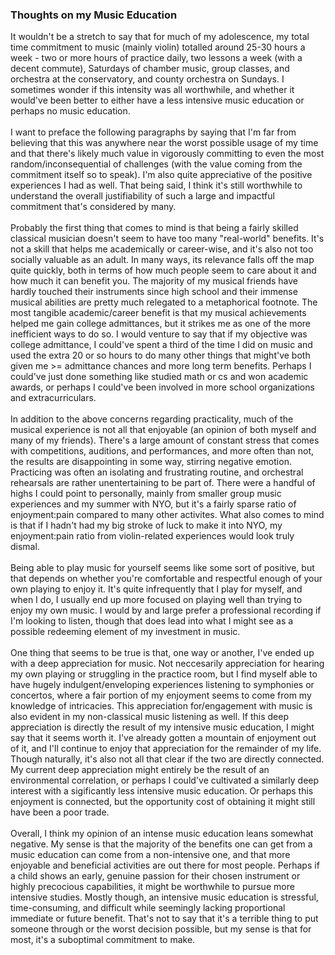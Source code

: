 
### Thoughts on my Music Education

It wouldn't be a stretch to say that for much of my adolescence,
my total time commitment to music (mainly violin) totalled around 
25-30 hours a week - two or more hours of practice daily, two lessons a week (with
a decent commute), Saturdays of chamber music, group classes, and orchestra at
the conservatory, and county orchestra on Sundays. I sometimes wonder if this intensity was all worthwhile, and whether it would've
been better to either have a less intensive music education or perhaps no music education.
<br><br>
I want to preface the following paragraphs by saying that I'm far from believing that this was 
anywhere near the worst possible usage of my time and that there's likely much value in vigorously
committing to even the most random/inconsequential of challenges (with the value coming from the commitment itself so to speak). I'm also
quite appreciative of the positive experiences I had as well. That being said, I think it's still worthwhile to understand the 
overall justifiability of such a large and impactful commitment that's considered by many.
<br><br>
Probably the first thing that comes to mind is that being a fairly
skilled classical musician doesn't seem to have too many "real-world" benefits. It's
not a skill that helps me academically or career-wise, and it's also 
not too socially valuable as an adult. In many ways, its relevance falls 
off the map quite quickly, both in terms of how much people seem to care about it
and how much it can benefit you. The majority of my musical friends have hardly 
touched their instruments since high school and their immense musical abilities 
are pretty much relegated to a metaphorical footnote. The most tangible academic/career 
benefit is that my musical achievements helped me gain college admittances, but 
it strikes me as one of the more inefficient ways to do so. I would venture to say that
if my objective was college admittance, I could've spent a third of the time I did on music 
and used the extra 20 or so hours to do many other things that might've both
given me >= admittance chances and more long term benefits. Perhaps I could've just done something
like studied math or cs and won academic awards, or perhaps I could've been involved in more
school organizations and extracurriculars.
<br><br>
In addition to the above concerns regarding practicality, much of the musical experience
is not all that enjoyable (an opinion of both myself and many of my friends). 
There's a large amount of constant stress that comes with 
competitions, auditions, and performances, and more often than not, the results are
disappointing in some way, stirring negative emotion. Practicing was often an isolating
and frustrating routine, and orchestral rehearsals are rather unentertaining to be part of.
There were a handful of highs I could point to personally, mainly from smaller group music experiences
and my summer with NYO, but it's a fairly sparse ratio of enjoyment:pain
compared to many other activites. What also comes to mind is that if I hadn't had my big stroke of luck to make it into NYO, 
my enjoyment:pain ratio from violin-related experiences would look truly dismal.
<br><br>
Being able to play music for yourself seems like some sort of positive, but that depends on 
whether you're comfortable and respectful enough of your own playing to enjoy it. It's quite
infrequently that I play for myself, and when I do, I usually end up more focused on playing 
well than trying to enjoy my own music. I would by and large prefer a professional recording
if I'm looking to listen, though that does lead into what I might see as a possible redeeming element of my investment in music.
<br><br>
One thing that seems to be true is that, one way or another, I've ended up with a deep appreciation for music.
Not neccesarily appreciation for hearing my own playing or struggling in the practice room, but I find myself
able to have hugely indulgent/enveloping experiences listening to symphonies or concertos, where a fair
portion of my enjoyment seems to come from my knowledge of intricacies. This appreciation for/engagement with
music is also evident in my non-classical music listening as well. If this deep appreciation
is directly the result of my intensive music education, I might say that it seems worth it. I've already gotten
a mountain of enjoyment out of it, and I'll continue to enjoy that appreciation for the remainder of my life. Though naturally, it's
also not all that clear if the two are directly connected. My current deep appreciation might entirely be the 
result of an environmental correlation, or perhaps I could've cultivated a similarly deep interest with a sigificantly 
less intensive music education. Or perhaps this enjoyment is connected, but the opportunity cost of 
obtaining it might still have been a poor trade.
<br><br>
Overall, I think my opinion of an intense music education leans somewhat negative. My sense is that
the majority of the benefits one can get from a music education can come from a non-intensive one, 
and that more enjoyable and beneficial activities are out there for most people. Perhaps if 
a child shows an early, genuine passion for their chosen instrument or highly precocious capabilities, it
might be worthwhile to pursue more intensive studies. Mostly though, an intensive music education
is stressful, time-consuming, and difficult while seemingly lacking proportional immediate or future benefit.
That's not to say that it's a terrible thing to put someone through or the worst decision possible, but
my sense is that for most, it's a suboptimal commitment to make.



 


